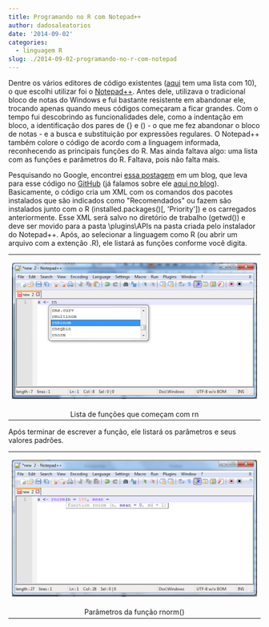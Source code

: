 ```yaml
---
title: Programando no R com Notepad++
author: dadosaleatorios
date: '2014-09-02'
categories:
  - linguagem R
slug: ./2014-09-02-programando-no-r-com-notepad
---
```


Dentre os vários editores de código existentes ([aqui](http://www.hongkiat.com/blog/free-code-editors-reviewed/) tem uma lista com 10), o que escolhi utilizar foi o [Notepad++](http://notepad-plus-plus.org/). Antes dele, utilizava o tradicional bloco de notas do Windows e fui bastante resistente em abandonar ele, trocando apenas quando meus códigos começaram a ficar grandes. Com o tempo fui descobrindo as funcionalidades dele, como a indentação em bloco, a identificação dos pares de {} e () - o que me fez abandonar o bloco de notas - e a busca e substituição por expressões regulares. O Notepad++ também colore o código de acordo com a linguagem informada, reconhecendo as principais funções do R. Mas ainda faltava algo: uma lista com as funções e parâmetros do R. Faltava, pois não falta mais.

Pesquisando no Google, encontrei [essa postagem](http://yihui.name/en/2010/08/auto-completion-in-notepad-for-r-script/) em um blog, que leva para esse código no [GitHub](https://gist.github.com/yihui/2143971) (já falamos sobre ele [aqui no blog](http://www.dadosaleatorios.com.br/2014/05/usando-o-github-para-hospedar-codigos-r.html)). Basicamente, o código cria um XML com os comandos dos pacotes instalados que são indicados como "Recomendados" ou fazem são instalados junto com o R (installed.packages()[, 'Priority']) e os carregados anteriormente. Esse XML será salvo no diretório de trabalho (getwd()) e deve ser movido para a pasta \plugins\APIs na pasta criada pelo instalador do Notepad++. Após, ao selecionar a linguagem como R (ou abrir um arquivo com a extenção .R), ele listará as funções conforme você digita.

<table cellpadding="0" align="center" style="margin-left:auto;margin-right:auto;text-align:center;" cellspacing="0" class="tr-caption-container" ><tbody ><tr >
<td style="text-align:center;" >

![](./imagem-01.png)

</td></tr><tr >
<td style="text-align:center;" class="tr-caption" >Lista de funções que começam com rn
</td></tr></tbody></table>
Após terminar de escrever a função, ele listará os parâmetros e seus valores padrões.

<table cellpadding="0" align="center" style="margin-left:auto;margin-right:auto;text-align:center;" cellspacing="0" class="tr-caption-container" ><tbody ><tr >
<td style="text-align:center;" >

![](./imagem-02.png)

</td></tr><tr >
<td style="text-align:center;" class="tr-caption" >Parâmetros da função rnorm()
</td></tr></tbody></table>
